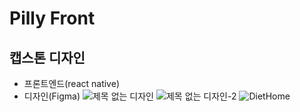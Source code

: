 # Pilly Front
## 캡스톤 디자인
- 프론트엔드(react native)
- 디자인(Figma)
![제목 없는 디자인](https://github.com/user-attachments/assets/7d6707ef-b22e-4fca-8da4-479849c7d97f)
![제목 없는 디자인-2](https://github.com/user-attachments/assets/e8d5602c-e863-4d88-88c7-038cda5c788c)
![DietHome](https://github.com/user-attachments/assets/a7462ea2-e07d-4d0d-a6ca-a9ca174ffbd0)
